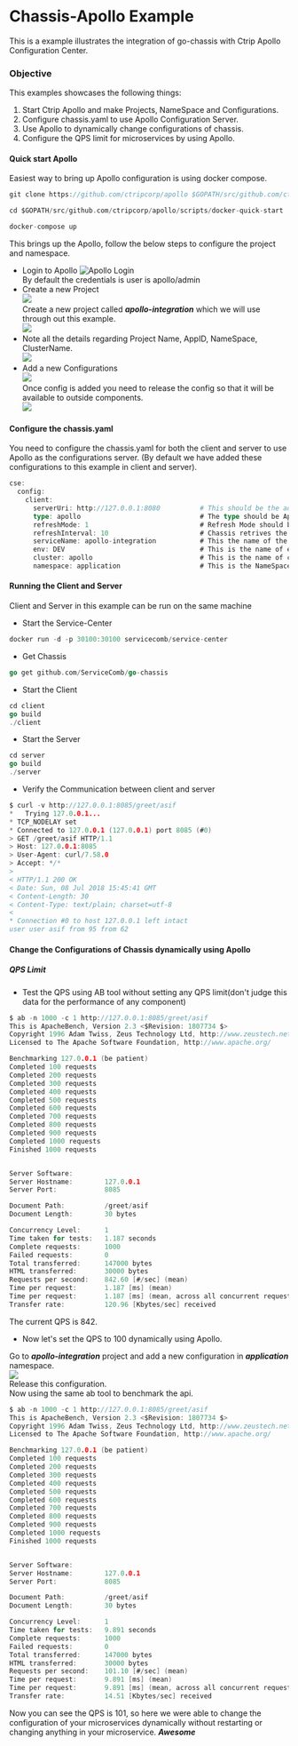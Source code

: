 # Chassis-Apollo Example

This is a example illustrates the integration of go-chassis with Ctrip Apollo Configuration Center.

### Objective
This examples showcases the following things:
1. Start Ctrip Apollo and make Projects, NameSpace and Configurations.
2. Configure chassis.yaml to use Apollo Configuration Server.
3. Use Apollo to dynamically change configurations of chassis.
4. Configure the QPS limit for microservices by using Apollo.


#### Quick start Apollo

Easiest way to bring up Apollo configuration is using docker compose.

```go
git clone https://github.com/ctripcorp/apollo $GOPATH/src/github.com/ctripcorp/apollo

cd $GOPATH/src/github.com/ctripcorp/apollo/scripts/docker-quick-start

docker-compose up
```
This brings up the Apollo, follow the below steps to configure the project and namespace.

- Login to Apollo 
![Apollo Login](images/Login-Apollo.png)  
By default the credentials is user is apollo/admin  
- Create a new Project  
![](images/NewProject.png)  
Create a new project called ***apollo-integration*** which we will use through out this example.  
![](images/Apollo-Integration.png)  
- Note all the details regarding Project Name, AppID, NameSpace, ClusterName.  
![](images/Project-Page.png)  
- Add a new Configurations  
![](images/AddNewConfig.png)  
Once config is added you need to release the config so that it will be available to outside components.  
![](images/ReleaseConfig.png)  
  
#### Configure the chassis.yaml
You need to configure the chassis.yaml for both the client and server to use Apollo as the configurations server. (By default we have added these configurations to this example in client and server).
```go
cse:
  config:
    client:
      serverUri: http://127.0.0.1:8080          # This should be the address of your Apollo Server
      type: apollo                              # The type should be Apollo
      refreshMode: 1                            # Refresh Mode should be 1 so that Chassis-pulls the Configuration periodically
      refreshInterval: 10                       # Chassis retrives the configurations from Apollo at this interval
      serviceName: apollo-integration           # This the name of the project in Apollo Server
      env: DEV                                  # This is the name of environment to which configurations belong in Apollo
      cluster: apollo                           # This is the name of cluster to which your Project belongs in Apollo
      namespace: application                    # This is the NameSpace to which your configurations belong in the project.
```

#### Running the Client and Server 
Client and Server in this example can be run on the same machine
- Start the Service-Center
```go
docker run -d -p 30100:30100 servicecomb/service-center
```  
- Get Chassis
```go
go get github.com/ServiceComb/go-chassis
```
- Start the Client
```go
cd client
go build
./client
```
- Start the Server
```go
cd server
go build
./server
```
- Verify the Communication between client and server
```go
$ curl -v http://127.0.0.1:8085/greet/asif
*   Trying 127.0.0.1...
* TCP_NODELAY set
* Connected to 127.0.0.1 (127.0.0.1) port 8085 (#0)
> GET /greet/asif HTTP/1.1
> Host: 127.0.0.1:8085
> User-Agent: curl/7.58.0
> Accept: */*
> 
< HTTP/1.1 200 OK
< Date: Sun, 08 Jul 2018 15:45:41 GMT
< Content-Length: 30
< Content-Type: text/plain; charset=utf-8
< 
* Connection #0 to host 127.0.0.1 left intact
user user asif from 95 from 62
```

#### Change the Configurations of Chassis dynamically using Apollo

##### QPS Limit
- Test the QPS using AB tool without setting any QPS limit(don't judge this data for the performance of any component)  
```go
$ ab -n 1000 -c 1 http://127.0.0.1:8085/greet/asif
This is ApacheBench, Version 2.3 <$Revision: 1807734 $>
Copyright 1996 Adam Twiss, Zeus Technology Ltd, http://www.zeustech.net/
Licensed to The Apache Software Foundation, http://www.apache.org/

Benchmarking 127.0.0.1 (be patient)
Completed 100 requests
Completed 200 requests
Completed 300 requests
Completed 400 requests
Completed 500 requests
Completed 600 requests
Completed 700 requests
Completed 800 requests
Completed 900 requests
Completed 1000 requests
Finished 1000 requests


Server Software:        
Server Hostname:        127.0.0.1
Server Port:            8085

Document Path:          /greet/asif
Document Length:        30 bytes

Concurrency Level:      1
Time taken for tests:   1.187 seconds
Complete requests:      1000
Failed requests:        0
Total transferred:      147000 bytes
HTML transferred:       30000 bytes
Requests per second:    842.60 [#/sec] (mean)
Time per request:       1.187 [ms] (mean)
Time per request:       1.187 [ms] (mean, across all concurrent requests)
Transfer rate:          120.96 [Kbytes/sec] received
```  
The current QPS is 842.  
- Now let's set the QPS to 100 dynamically using Apollo.

Go to ***apollo-integration*** project and add a new configuration in ***application*** namespace.  
![](images/AddQPSLimit.png)  
Release this configuration.  
Now using the same ab tool to benchmark the api.
```go
$ ab -n 1000 -c 1 http://127.0.0.1:8085/greet/asif
This is ApacheBench, Version 2.3 <$Revision: 1807734 $>
Copyright 1996 Adam Twiss, Zeus Technology Ltd, http://www.zeustech.net/
Licensed to The Apache Software Foundation, http://www.apache.org/

Benchmarking 127.0.0.1 (be patient)
Completed 100 requests
Completed 200 requests
Completed 300 requests
Completed 400 requests
Completed 500 requests
Completed 600 requests
Completed 700 requests
Completed 800 requests
Completed 900 requests
Completed 1000 requests
Finished 1000 requests


Server Software:        
Server Hostname:        127.0.0.1
Server Port:            8085

Document Path:          /greet/asif
Document Length:        30 bytes

Concurrency Level:      1
Time taken for tests:   9.891 seconds
Complete requests:      1000
Failed requests:        0
Total transferred:      147000 bytes
HTML transferred:       30000 bytes
Requests per second:    101.10 [#/sec] (mean)
Time per request:       9.891 [ms] (mean)
Time per request:       9.891 [ms] (mean, across all concurrent requests)
Transfer rate:          14.51 [Kbytes/sec] received

```  
Now you can see the QPS is 101, so here we were able to change the configuration of your microservices dynamically without restarting or changing anything in your microservice. ***Awesome***




